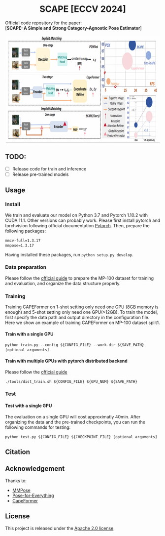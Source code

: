 <h1 align="center">SCAPE [ECCV 2024]</h1>

Official code repository for the paper:  
[**SCAPE: A Simple and Strong Category-Agnostic Pose Estimator**]  


<p align="center"><img src="assets/intor1.png" width = "500" height = "350"></p>


## TODO:
- [ ] Release code for train and inference
- [ ] Release pre-trained models

## Usage

### Install
We train and evaluate our model on Python 3.7 and Pytorch 1.10.2 with CUDA 11.1. Other versions can probably work. Please first install pytorch and torchvision following official documentation [Pytorch](https://pytorch.org/get-started/previous-versions/). Then, prepare the following packages:
```
mmcv-full=1.3.17
mmpose=1.3.17
```
Having installed these packages, run `python setup.py develop`.

### Data preparation
Please follow the [official guide](https://github.com/luminxu/Pose-for-Everything) to prepare the MP-100 dataset for training and evaluation, and organize the data structure properly. 

### Training
Training CAPEFormer on 1-shot setting only need one GPU (8GB memory is enough) and 5-shot setting only need one GPU(>12GB). To train the model, first specify the data path and output directory in the configuration file. Here we show an example of training CAPEFormer on MP-100 dataset split1. 


#### Train with a single GPU
```shell
python train.py --config ${CONFIG_FILE} --work-dir ${SAVE_PATH} [optional arguments]
```

#### Train with multiple GPUs with pytorch distributed backend
Please follow the [official guide](https://github.com/luminxu/Pose-for-Everything)
```shell
./tools/dist_train.sh ${CONFIG_FILE} ${GPU_NUM} ${SAVE_PATH}
```

### Test


#### Test with a single GPU
The evaluation on a single GPU will cost approximatly 40min. After organizing the data and the pre-trained checkpoints, you can run the following commands for testing:
```shell
python test.py ${CONFIG_FILE} ${CHECKPOINT_FILE} [optional arguments]
```

## Citation


## Acknowledgement

Thanks to:

- [MMPose](https://github.com/open-mmlab/mmpose)
- [Pose-for-Everything](https://github.com/luminxu/Pose-for-Everything)
- [CapeFormer](https://github.com/luminxu/Pose-for-Everything)

## License

This project is released under the [Apache 2.0 license](LICENSE).
